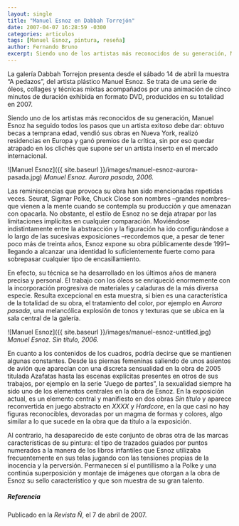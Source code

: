 ```yaml
---
layout: single
title: "Manuel Esnoz en Dabbah Torrejón"
date: 2007-04-07 16:28:59 -0300
categories: articulos
tags: [Manuel Esnoz, pintura, reseña]
author: Fernando Bruno
excerpt: Siendo uno de los artistas más reconocidos de su generación, Manuel Esnoz ha seguido todos los pasos que un artista exitoso debe dar. Obtuvo becas a temprana edad, vendió sus obras en Nueva York, realizó residencias en Europa y ganó premios de la crítica, sin por eso quedar atrapado en los clichés que supone ser un artista inserto en el mercado internacional.
---
```


La galería Dabbah Torrejon presenta desde el sábado 14 de abril la muestra “A pedazos”, del artista plástico Manuel Esnoz. Se trata de una serie de óleos, collages y técnicas mixtas acompañados por una animación de cinco minutos de duración exhibida en formato DVD, producidos en su totalidad en 2007.

Siendo uno de los artistas más reconocidos de su generación, Manuel Esnoz ha seguido todos los pasos que un artista exitoso debe dar: obtuvo becas a temprana edad, vendió sus obras en Nueva York, realizó residencias en Europa y ganó premios de la crítica, sin por eso quedar atrapado en los clichés que supone ser un artista inserto en el mercado internacional.

![Manuel Esnoz]({{ site.baseurl }}/images/manuel-esnoz-aurora-pasada.jpg)
*Manuel Esnoz. Aurora pasada, 2006.*

Las reminiscencias que provoca su obra han sido mencionadas repetidas veces. Seurat, Sigmar Polke, Chuck Close son nombres –grandes nombres– que vienen a la mente cuando se contempla su producción y que amenazan con opacarla. No obstante, el estilo de Esnoz no se deja atrapar por las limitaciones implícitas en cualquier comparación. Moviéndose indistintamente entre la abstracción y la figuración ha ido configurándose a lo largo de las sucesivas exposiciones –recordemos que, a pesar de tener poco más de treinta años, Esnoz expone su obra públicamente desde 1991– llegando a alcanzar una identidad lo suficientemente fuerte como para sobrepasar cualquier tipo de encasillamiento.

En efecto, su técnica se ha desarrollado en los últimos años de manera precisa y personal. El trabajo con los óleos se enriqueció enormemente con la incorporación progresiva de materiales y caladuras de la más diversa especie. Resulta excepcional en esta muestra, si bien es una característica de la totalidad de su obra, el tratamiento del color, por ejemplo en _Aurora pasada_, una melancólica explosión de tonos y texturas que se ubica en la sala central de la galería.

![Manuel Esnoz]({{ site.baseurl }}/images/manuel-esnoz-untitled.jpg)
*Manuel Esnoz. Sin título, 2006.*

En cuanto a los contenidos de los cuadros, podría decirse que se mantienen algunas constantes. Desde las piernas femeninas saliendo de unos asientos de avión que aparecían con una discreta sensualidad en la obra de 2005 titulada Azafatas hasta las escenas explícitas presentes en otros de sus trabajos, por ejemplo en la serie “Juego de partes”, la sexualidad siempre ha sido uno de los elementos centrales en la obra de Esnoz. En la exposición actual, es un elemento central y manifiesto en dos obras _Sin título_ y aparece reconvertida en juego abstracto en _XXXX_ y _Hardcore_, en la que casi no hay figuras reconocibles, devoradas por un magma de formas y colores, algo similar a lo que sucede en la obra que da título a la exposición.

Al contrario, ha desaparecido de este conjunto de obras otra de las marcas características de su pintura: el tipo de trazados guiados por puntos numerados a la manera de los libros infantiles que Esnoz utilizaba frecuentemente en sus telas jugando con las tensiones propias de la inocencia y la perversión. Permanecen sí el puntillismo a la Polke y una continúa superposición y montaje de imágenes que otorgan a la obra de Esnoz su sello característico y que son muestra de su gran talento.

##### Referencia

Publicado en la _Revista Ñ_, el 7 de abril de 2007.
